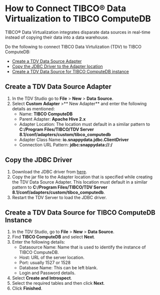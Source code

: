 # How to Connect TIBCO® Data Virtualization to TIBCO ComputeDB

TIBCO® Data Virtualization integrates disparate data sources in real-time instead of copying their data into a data warehouse. 

Do the following to connect TIBCO Data Virtulization (TDV) to TIBCO ComputeDB:

*	[Create a TDV Data Source Adapter](#create_datasource_tdv)
*	[Copy the JDBC Driver to the Adapter location](#copyjdbcdriver)
*	[Create a TDV Data Source for TIBCO ComputeDB instance](#createtcdbinstance)

<a id= create_datasource_tdv> </a>
## Create a TDV Data Source Adapter

1.	In the TDV Studio go to **File** > **New** > **Data** **Source**.
2.	Select **Custom** **Adapter** >** New Adapter** and enter the following details as mentioned:
	*	Name: **TIBCO ComputeDB**
	*	Parent Adapter: **Apache Hive 2.x**
	*	Adapter Location: The location must default in a similar pattern to **C:/Program Files/TIBCO/TDV Server 8.1/conf/adapters/custom/tibco_computedb**
	*	Adapter Class Name: **io.snappydata.jdbc.ClientDriver**
	*	Connection URL Pattern: **jdbc:snappydata://<HOST>:<PORT>/**

<a id= copyjdbcdriver> </a>
## Copy the JDBC Driver

1.	Download the JDBC driver from [here](https://github.com/SnappyDataInc/snappydata/releases/download/v1.1.1/snappydata-jdbc_2.11-1.1.1.jar).
2.	Copy the jar file to the Adapter location that is specified while creating the TDV Data Source Adapter. This location must default in a similar pattern to **C:/Program Files/TIBCO/TDV Server 8.1/conf/adapters/custom/tibco_computedb**.
3.	Restart the TDV Server to load the JDBC driver.

<a id= createtcdbinstance> </a>
## Create a TDV Data Source for TIBCO ComputeDB Instance

1.	In the TDV Studio,  go to **File** > **New** > **Data Source**.
2.	Find **TIBCO ComputeDB** and select **Next**.
3.	Enter the following details:
	*	Datasource Name: Name that is used to identify the instance of TIBCO ComputeDB.
	*	Host: URL of the server location.
	*	Port: usually 1527 or 1528 
	*	Database Name: This can be left blank.
	*	Login and Password details.
4.	Select **Create and Introspect**.
5.	Select the required tables and then click **Next**.
6.	Click **Finished**.
